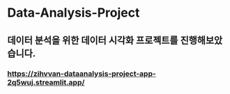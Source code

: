 # Data-Analysis-Project
## 데이터 분석을 위한 데이터 시각화 프로젝트를 진행해보았습니다.
### https://zihvvan-dataanalysis-project-app-2q5wuj.streamlit.app/

